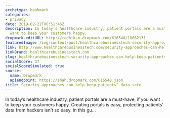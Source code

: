 ```yaml
---
archetype: bookmark
categories:
- privacy
date: 2019-02-22T08:51:46Z
description: In today’s healthcare industry, patient portals are a must-have, if you
  want to keep your customers happy.
dropmark.editURL: http://radhikan.dropmark.com/616548/18062131
featuredImage: /img/content/post/healthcarebusinesstech-security-approaches-can-help-keep-patients-data-safe.jpg
link: http://www.healthcarebusinesstech.com/security-approaches-can-help-keep-patients-data-safe/
linkBrand: healthcarebusinesstech.com
slug: healthcarebusinesstech-security-approaches-can-help-keep-patients-data-safe
socialScore: 37
socialScoreSimulated: true
source:
  name: Dropmark
  apiendpoint: https://shah.dropmark.com/616548.json
title: Security approaches can help keep patients’ data safe
---
```

In today’s healthcare industry, patient portals are a must-have, if you want to keep your customers happy. Creating portals is easy, protecting patients’ data from hackers isn’t so easy. In this gu…
